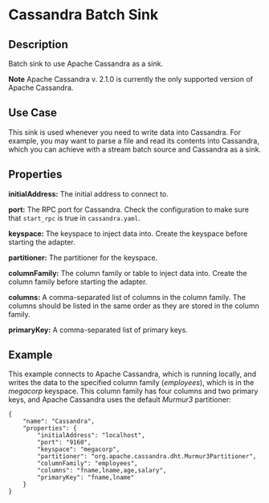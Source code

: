 # Cassandra Batch Sink

Description
-----------
Batch sink to use Apache Cassandra as a sink.

**Note** Apache Cassandra v. 2.1.0 is currently the only supported version of Apache Cassandra.

Use Case
--------
This sink is used whenever you need to write data into Cassandra.
For example, you may want to parse a file and read its contents into Cassandra,
which you can achieve with a stream batch source and Cassandra as a sink.

Properties
----------
**initialAddress:** The initial address to connect to.

**port:** The RPC port for Cassandra.
Check the configuration to make sure that ``start_rpc`` is true in ``cassandra.yaml``.

**keyspace:** The keyspace to inject data into.
Create the keyspace before starting the adapter.

**partitioner:** The partitioner for the keyspace.

**columnFamily:** The column family or table to inject data into.
Create the column family before starting the adapter.

**columns:** A comma-separated list of columns in the column family.
The columns should be listed in the same order as they are stored in the column family.

**primaryKey:** A comma-separated list of primary keys.

Example
-------

This example connects to Apache Cassandra, which is running locally, and writes the data to
the specified column family (*employees*), which is in the *megacorp* keyspace.
This column family has four columns and two primary keys, and Apache Cassandra
uses the default *Murmur3* partitioner:

    {
        "name": "Cassandra",
        "properties": {
            "initialAddress": "localhost",
            "port": "9160",
            "keyspace": "megacorp",
            "partitioner": "org.apache.cassandra.dht.Murmur3Partitioner",
            "columnFamily": "employees",
            "columns": "fname,lname,age,salary",
            "primaryKey": "fname,lname"
        }
    }
